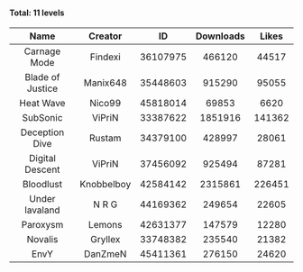 #### Total: 11 levels

| Name | Creator | ID | Downloads | Likes |
|:---:|:---:|:---:|:---:|:---:|
| Carnage Mode | Findexi | 36107975 | 466120 | 44517
| Blade of Justice | Manix648 | 35448603 | 915290 | 95055
| Heat Wave | Nico99 | 45818014 | 69853 | 6620
| SubSonic | ViPriN | 33387622 | 1851916 | 141362
| Deception Dive | Rustam | 34379100 | 428997 | 28061
| Digital Descent | ViPriN | 37456092 | 925494 | 87281
| Bloodlust | Knobbelboy | 42584142 | 2315861 | 226451
| Under lavaland | N R G | 44169362 | 249654 | 22605
| Paroxysm | Lemons | 42631377 | 147579 | 12280
| Novalis | Gryllex | 33748382 | 235540 | 21382
| EnvY | DanZmeN | 45411361 | 276150 | 24620
